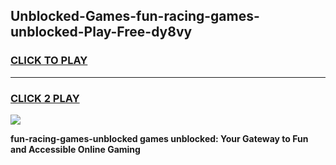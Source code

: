 
## Unblocked-Games-fun-racing-games-unblocked-Play-Free-dy8vy
<h3>
<a href="https://premium76.site?title=fun-racing-games-unblocked&ref=22A">CLICK TO PLAY</a></h3>
<hr>

<h3>
<a href="https://premium76.site?title=fun-racing-games-unblocked&ref=22A">CLICK 2 PLAY</a>
  
</h3>

<a href="https://premium76.site?title=fun-racing-games-unblocked&ref=22A"><img src="https://clearcache.store/games.png"></a>


**fun-racing-games-unblocked games unblocked: Your Gateway to Fun and Accessible Online Gaming**
